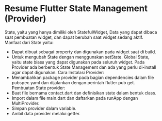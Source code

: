 <h1>Resume Flutter State Management (Provider)</h1>

State, yaitu yang hanya dimiliki oleh StatefulWidget, Data yang dapat dibaca saat pembuatan widget, dan dapat berubah saat widget sedang aktif. Manfaat dari State yaitu:

- Dapat dibuat sebagai property dan digunakan pada widget saat di build.
- Untuk mengubah State dengan menggunakan setState.
  Global State, yaitu state biasa yang dapat digunakan pada seluruh widget.
  Pada Provider ada berbentuk State Management dan ada yang perlu di-install agar dapat digunakan.
  Cara Instalasi Provider:
- Menambahkan package provider pada bagian dependencies dalam file pubspec.yaml dan dijalankan dengan perintah flutter pub get.
  Pembuatan State provider:
- Buat file bernama contact.dart dan definisikan state dalam bentuk class.
- Import dalam file main.dart dan daftarkan pada runApp dengan MultiProvider.
- Simpan provider dalam variable.
- Ambil data provider melalui getter.

